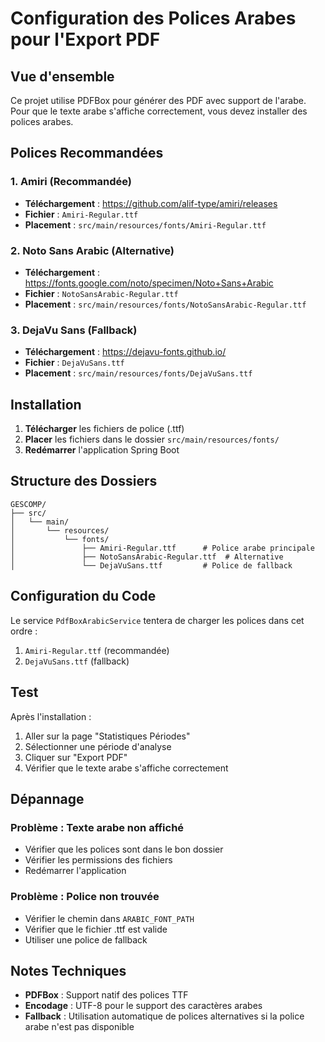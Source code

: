 # Configuration des Polices Arabes pour l'Export PDF

## Vue d'ensemble
Ce projet utilise PDFBox pour générer des PDF avec support de l'arabe. Pour que le texte arabe s'affiche correctement, vous devez installer des polices arabes.

## Polices Recommandées

### 1. Amiri (Recommandée)
- **Téléchargement** : https://github.com/alif-type/amiri/releases
- **Fichier** : `Amiri-Regular.ttf`
- **Placement** : `src/main/resources/fonts/Amiri-Regular.ttf`

### 2. Noto Sans Arabic (Alternative)
- **Téléchargement** : https://fonts.google.com/noto/specimen/Noto+Sans+Arabic
- **Fichier** : `NotoSansArabic-Regular.ttf`
- **Placement** : `src/main/resources/fonts/NotoSansArabic-Regular.ttf`

### 3. DejaVu Sans (Fallback)
- **Téléchargement** : https://dejavu-fonts.github.io/
- **Fichier** : `DejaVuSans.ttf`
- **Placement** : `src/main/resources/fonts/DejaVuSans.ttf`

## Installation

1. **Télécharger** les fichiers de police (.ttf)
2. **Placer** les fichiers dans le dossier `src/main/resources/fonts/`
3. **Redémarrer** l'application Spring Boot

## Structure des Dossiers
```
GESCOMP/
├── src/
│   └── main/
│       └── resources/
│           └── fonts/
│               ├── Amiri-Regular.ttf      # Police arabe principale
│               ├── NotoSansArabic-Regular.ttf  # Alternative
│               └── DejaVuSans.ttf         # Police de fallback
```

## Configuration du Code

Le service `PdfBoxArabicService` tentera de charger les polices dans cet ordre :
1. `Amiri-Regular.ttf` (recommandée)
2. `DejaVuSans.ttf` (fallback)

## Test

Après l'installation :
1. Aller sur la page "Statistiques Périodes"
2. Sélectionner une période d'analyse
3. Cliquer sur "Export PDF"
4. Vérifier que le texte arabe s'affiche correctement

## Dépannage

### Problème : Texte arabe non affiché
- Vérifier que les polices sont dans le bon dossier
- Vérifier les permissions des fichiers
- Redémarrer l'application

### Problème : Police non trouvée
- Vérifier le chemin dans `ARABIC_FONT_PATH`
- Vérifier que le fichier .ttf est valide
- Utiliser une police de fallback

## Notes Techniques

- **PDFBox** : Support natif des polices TTF
- **Encodage** : UTF-8 pour le support des caractères arabes
- **Fallback** : Utilisation automatique de polices alternatives si la police arabe n'est pas disponible 